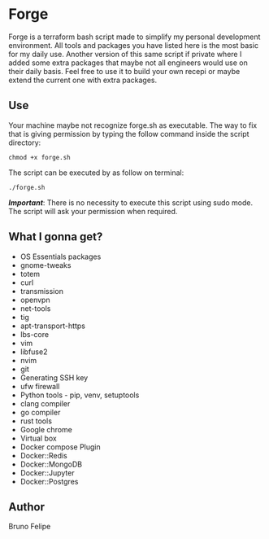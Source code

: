 # Forge

Forge is a terraform bash script made to simplify my personal development environment.
All tools and packages you have listed here is the most basic for my daily use.
Another version of this same script if private where I added some extra packages that maybe not all engineers would use on their daily basis. Feel free to use it to build your own recepi or maybe extend the current one with extra packages.

## Use

Your machine maybe not recognize forge.sh as executable. The way to fix that is giving permission by typing the follow command inside the script directory:

    chmod +x forge.sh

The script can be executed by as follow on terminal:

    ./forge.sh

***Important***: There is no necessity to execute this script using sudo mode. The script will ask your permission when required.

## What I gonna get?

- OS Essentials packages
- gnome-tweaks
- totem
- curl
- transmission
- openvpn
- net-tools
- tig
- apt-transport-https
- lbs-core
- vim
- libfuse2
- nvim
- git
- Generating SSH key
- ufw firewall
- Python tools - pip, venv, setuptools
- clang compiler
- go compiler
- rust tools
- Google chrome
- Virtual box 
- Docker compose Plugin
- Docker::Redis
- Docker::MongoDB
- Docker::Jupyter
- Docker::Postgres

## Author

Bruno Felipe
